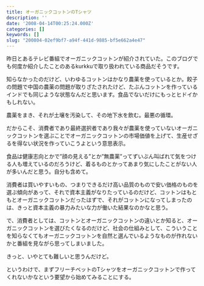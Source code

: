 ```yaml
---
title: オーガニックコットンのTシャツ
description: ''
date: '2008-04-14T00:25:24.000Z'
categories: []
keywords: []
slug: "200804-02ef9bf7-a94f-441d-9885-bf5e662a4e47"
---
```

昨日とあるテレビ番組でオーガニックコットンが紹介されていた。このブログでも何度か紹介したことのあるkurkkuで取り扱われている商品だそうです。

知らなかったのだけど、いわゆるコットンはかなり農薬を使っているとか。餃子の問題で中国の農薬の問題が取りざたされたけど、たぶんコットンを作っているインドでも同じような状態なんだと思います。食品でないだけにもっとヒドイかもしれない。

農薬をまき、それが土壌を汚染して、その地下水を飲む。最悪の循環。

だからこそ、消費者であり最終選択者であり我々が農薬を使っていないオーガニックコットンを選ぶことでオーガニックコットンの市場価値を上げて、生産せざるを得ない状況を作っていこうよという意思表示。

食品は健康志向とかで”顔の見える”とか”無農薬”ってずいぶん叫ばれて気をつける人も増えているのだろうけど、着るものとかってあまり気にしたことがない人が多いんだと思う。自分も含めて。

消費者は買いやすいもの、つまりできるだけ高い品質のもので安い価格のものを選ぶ傾向があって、それで資本主義がなりたっているのだけど、コットンはもともとオーガニックコットンだったはずで、それがコットンになってしまったのは、きっと資本主義の暴力みたいな力が働いた結果なのかなと思う。

で、消費者としては、コットンとオーガニックコットンの違いとか知ると、オーガニックコットンを選びたくなるのだけど、社会の仕組みとして、こういうことを知らなくてもオーガニックコットンを自然と選んでいるようなものが作れないかと番組を見ながら思ってしまいました。

きっと、いやとても難しいと思うんだけど。

というわけで、まずフリーチベットのTシャツをオーガニックコットンで作ってくれないかなという要望から始めてみることにする。